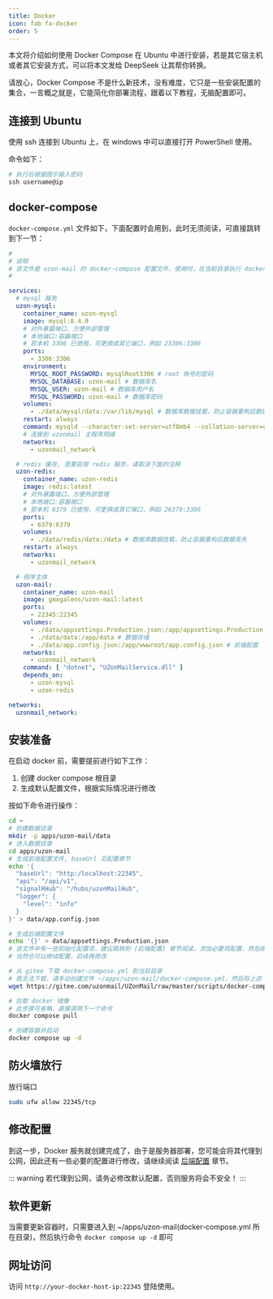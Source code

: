 ```yaml
---
title: Docker
icon: fab fa-docker
order: 5
---
```


本文将介绍如何使用 Docker Compose 在 Ubuntu 中进行安装，若是其它宿主机或者其它安装方式，可以将本文发给 DeepSeek 让其帮你转换。

请放心，Docker Compose 不是什么新技术，没有难度，它只是一些安装配置的集合，一言概之就是，它能简化你部署流程，跟着以下教程，无脑配置即可。

## 连接到 Ubuntu

使用 ssh 连接到 Ubuntu 上，在 windows 中可以直接打开 PowerShell 使用。

命令如下：

``` powershell
# 执行后根据提示输入密码
ssh username@ip
```

## docker-compose

`docker-compose.yml` 文件如下，下面配置时会用到，此时无须阅读，可直接跳转到下一节：

``` yaml
# 
# 说明
# 该文件是 uzon-mail 的 docker-compose 配置文件，使用时，在当前目录执行 docker-compose up -d 命令即可启动程序
#

services:
  # mysql 服务
  uzon-mysql:
    container_name: uzon-mysql
    image: mysql:8.4.0
    # 对外暴露端口，方便外部管理
    # 本地端口:容器端口
    # 若本机 3306 已使用，可更换成其它端口，例如 23306:3306
    ports:
      - 3306:3306
    environment:
      MYSQL_ROOT_PASSWORD: mysqlRoot3306 # root 账号的密码
      MYSQL_DATABASE: uzon-mail # 数据库名
      MYSQL_USER: uzon-mail # 数据库用户名
      MYSQL_PASSWORD: uzon-mail # 数据库密码
    volumes:
      - ./data/mysql/data:/var/lib/mysql # 数据库数据挂载，防止容器重构后数据丢失
    restart: always
    command: mysqld --character-set-server=utf8mb4 --collation-server=utf8mb4_unicode_ci
    # 连接到 uzonmail 主程序网络
    networks:
      - uzonmail_network

  # redis 缓存, 若要启用 redis 服务，请取消下面的注释
  uzon-redis:
    container_name: uzon-redis
    image: redis:latest
    # 对外暴露端口，方便外部管理
    # 本地端口:容器端口
    # 若本机 6379 已使用，可更换成其它端口，例如 26379:3306
    ports:
      - 6379:6379
    volumes:
      - ./data/redis/data:/data # 数据库数据挂载，防止容器重构后数据丢失
    restart: always
    networks:
      - uzonmail_network

  # 程序主体
  uzon-mail:
    container_name: uzon-mail
    image: gmxgalens/uzon-mail:latest
    ports:
      - 22345:22345
    volumes:
      - ./data/appsettings.Production.json:/app/appsettings.Production.json # 生产环境配置
      - ./data/data:/app/data # 数据存储
      - ./data/app.config.json:/app/wwwroot/app.config.json # 前端配置
    networks:
      - uzonmail_network
    command: [ "dotnet", "UZonMailService.dll" ]
    depends_on:
      - uzon-mysql
      - uzon-redis

networks:
  uzonmail_network:
```

## 安装准备

在启动 docker 前，需要提前进行如下工作：

1. 创建 docker compose 根目录
2. 生成默认配置文件，根据实际情况进行修改

按如下命令进行操作：

``` bash
cd ~
# 创建数据目录
mkdir -p apps/uzon-mail/data
# 进入数据目录
cd apps/uzon-mail
# 生成前端配置文件, baseUrl 见配置章节
echo '{
  "baseUrl": "http:/localhost:22345",
  "api": "/api/v1",
  "signalRHub": "/hubs/uzonMailHub",
  "logger": {
    "level": "info"
  }
}' > data/app.config.json

# 生成后端配置文件
echo '{}' > data/appsettings.Production.json
# 该文件中有一些初始化配置项，建议跳转到 [后端配置] 章节阅读，添加必要项配置，然后继续
# 当然也可以继续配置，后续再修改

# 从 gitee 下载 docker-compose.yml 到当前目录
# 若无法下载，请手动创建文件 ~/apps/uzon-mail/docker-compose.yml，然后将上述 docker-compose 内容复制进去
wget https://gitee.com/uzonmail/UZonMail/raw/master/scripts/docker-compose.yml

# 拉取 docker 镜像
# 此步骤可省略，直接调用下一个命令
docker compose pull

# 创建容器并启动
docker compose up -d
```

## 防火墙放行

放行端口

``` bash
sudo ufw allow 22345/tcp
```

## 修改配置

到这一步，Docker 服务就创建完成了，由于是服务器部署，您可能会将其代理到公网，因此还有一些必要的配置进行修改，请继续阅读 [后端配置](/guide/setup/) 章节。

::: warning
若代理到公网，请务必修改默认配置，否则服务将会不安全！
:::

## 软件更新

当需要更新容器时，只需要进入到 ~/apps/uzon-mail(docker-compose.yml 所在目录)，然后执行命令 `docker compose up -d` 即可

## 网址访问

访问 `http://your-docker-host-ip:22345` 登陆使用。
